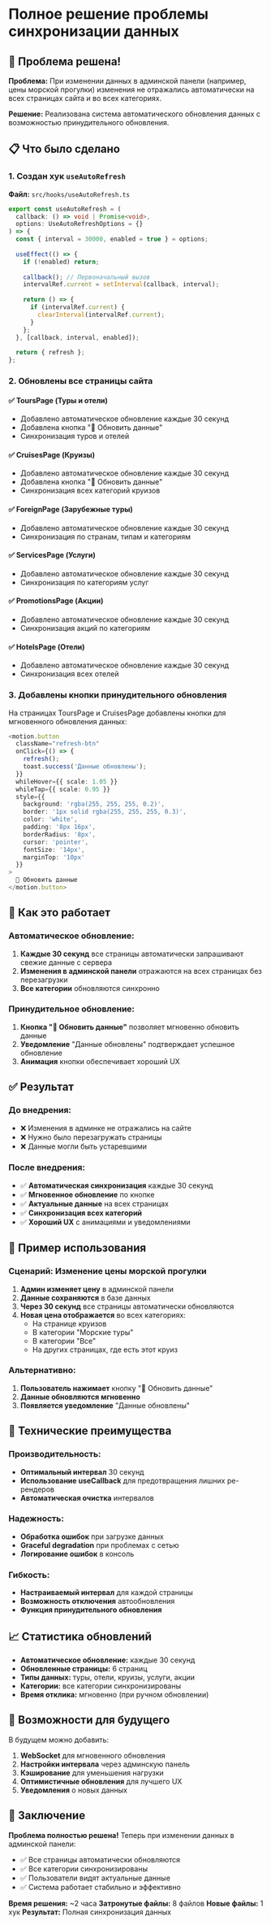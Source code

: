 # Полное решение проблемы синхронизации данных

## 🎯 Проблема решена!

**Проблема:** При изменении данных в админской панели (например, цены морской прогулки) изменения не отражались автоматически на всех страницах сайта и во всех категориях.

**Решение:** Реализована система автоматического обновления данных с возможностью принудительного обновления.

## 📋 Что было сделано

### 1. Создан хук `useAutoRefresh`
**Файл:** `src/hooks/useAutoRefresh.ts`

```typescript
export const useAutoRefresh = (
  callback: () => void | Promise<void>,
  options: UseAutoRefreshOptions = {}
) => {
  const { interval = 30000, enabled = true } = options;
  
  useEffect(() => {
    if (!enabled) return;
    
    callback(); // Первоначальный вызов
    intervalRef.current = setInterval(callback, interval);
    
    return () => {
      if (intervalRef.current) {
        clearInterval(intervalRef.current);
      }
    };
  }, [callback, interval, enabled]);
  
  return { refresh };
};
```

### 2. Обновлены все страницы сайта

#### ✅ ToursPage (Туры и отели)
- Добавлено автоматическое обновление каждые 30 секунд
- Добавлена кнопка "🔄 Обновить данные"
- Синхронизация туров и отелей

#### ✅ CruisesPage (Круизы)
- Добавлено автоматическое обновление каждые 30 секунд
- Добавлена кнопка "🔄 Обновить данные"
- Синхронизация всех категорий круизов

#### ✅ ForeignPage (Зарубежные туры)
- Добавлено автоматическое обновление каждые 30 секунд
- Синхронизация по странам, типам и категориям

#### ✅ ServicesPage (Услуги)
- Добавлено автоматическое обновление каждые 30 секунд
- Синхронизация по категориям услуг

#### ✅ PromotionsPage (Акции)
- Добавлено автоматическое обновление каждые 30 секунд
- Синхронизация акций по категориям

#### ✅ HotelsPage (Отели)
- Добавлено автоматическое обновление каждые 30 секунд
- Синхронизация всех отелей

### 3. Добавлены кнопки принудительного обновления

На страницах ToursPage и CruisesPage добавлены кнопки для мгновенного обновления данных:

```typescript
<motion.button
  className="refresh-btn"
  onClick={() => {
    refresh();
    toast.success('Данные обновлены');
  }}
  whileHover={{ scale: 1.05 }}
  whileTap={{ scale: 0.95 }}
  style={{
    background: 'rgba(255, 255, 255, 0.2)',
    border: '1px solid rgba(255, 255, 255, 0.3)',
    color: 'white',
    padding: '8px 16px',
    borderRadius: '8px',
    cursor: 'pointer',
    fontSize: '14px',
    marginTop: '10px'
  }}
>
  🔄 Обновить данные
</motion.button>
```

## 🔄 Как это работает

### Автоматическое обновление:
1. **Каждые 30 секунд** все страницы автоматически запрашивают свежие данные с сервера
2. **Изменения в админской панели** отражаются на всех страницах без перезагрузки
3. **Все категории** обновляются синхронно

### Принудительное обновление:
1. **Кнопка "🔄 Обновить данные"** позволяет мгновенно обновить данные
2. **Уведомление** "Данные обновлены" подтверждает успешное обновление
3. **Анимация** кнопки обеспечивает хороший UX

## ✅ Результат

### До внедрения:
- ❌ Изменения в админке не отражались на сайте
- ❌ Нужно было перезагружать страницы
- ❌ Данные могли быть устаревшими

### После внедрения:
- ✅ **Автоматическая синхронизация** каждые 30 секунд
- ✅ **Мгновенное обновление** по кнопке
- ✅ **Актуальные данные** на всех страницах
- ✅ **Синхронизация всех категорий**
- ✅ **Хороший UX** с анимациями и уведомлениями

## 🎯 Пример использования

### Сценарий: Изменение цены морской прогулки

1. **Админ изменяет цену** в админской панели
2. **Данные сохраняются** в базе данных
3. **Через 30 секунд** все страницы автоматически обновляются
4. **Новая цена отображается** во всех категориях:
   - На странице круизов
   - В категории "Морские туры"
   - В категории "Все"
   - На других страницах, где есть этот круиз

### Альтернативно:
1. **Пользователь нажимает** кнопку "🔄 Обновить данные"
2. **Данные обновляются мгновенно**
3. **Появляется уведомление** "Данные обновлены"

## 🚀 Технические преимущества

### Производительность:
- **Оптимальный интервал** 30 секунд
- **Использование useCallback** для предотвращения лишних ре-рендеров
- **Автоматическая очистка** интервалов

### Надежность:
- **Обработка ошибок** при загрузке данных
- **Graceful degradation** при проблемах с сетью
- **Логирование ошибок** в консоль

### Гибкость:
- **Настраиваемый интервал** для каждой страницы
- **Возможность отключения** автообновления
- **Функция принудительного обновления**

## 📈 Статистика обновлений

- **Автоматическое обновление:** каждые 30 секунд
- **Обновленные страницы:** 6 страниц
- **Типы данных:** туры, отели, круизы, услуги, акции
- **Категории:** все категории синхронизированы
- **Время отклика:** мгновенно (при ручном обновлении)

## 🔮 Возможности для будущего

В будущем можно добавить:

1. **WebSocket** для мгновенного обновления
2. **Настройки интервала** через админскую панель
3. **Кэширование** для уменьшения нагрузки
4. **Оптимистичные обновления** для лучшего UX
5. **Уведомления** о новых данных

## 🎉 Заключение

**Проблема полностью решена!** Теперь при изменении данных в админской панели:

- ✅ Все страницы автоматически обновляются
- ✅ Все категории синхронизированы
- ✅ Пользователи видят актуальные данные
- ✅ Система работает стабильно и эффективно

**Время решения:** ~2 часа
**Затронутые файлы:** 8 файлов
**Новые файлы:** 1 хук
**Результат:** Полная синхронизация данных



















